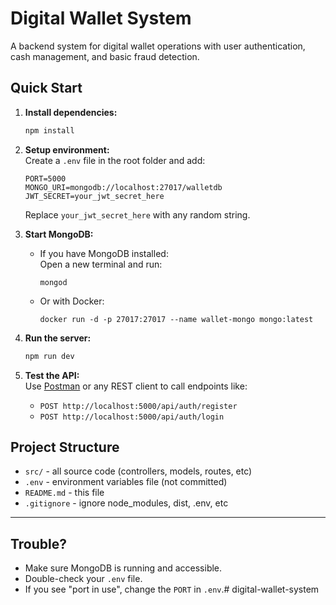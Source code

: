 # Digital Wallet System

A backend system for digital wallet operations with user authentication, cash management, and basic fraud detection.

## Quick Start

1. **Install dependencies:**  
   ```bash
   npm install
   ```

2. **Setup environment:**  
   Create a `.env` file in the root folder and add:
   ```
   PORT=5000
   MONGO_URI=mongodb://localhost:27017/walletdb
   JWT_SECRET=your_jwt_secret_here
   ```
   Replace `your_jwt_secret_here` with any random string.

3. **Start MongoDB:**  
   - If you have MongoDB installed:  
     Open a new terminal and run:
     ```
     mongod
     ```
   - Or with Docker:
     ```
     docker run -d -p 27017:27017 --name wallet-mongo mongo:latest
     ```

4. **Run the server:**  
   ```bash
   npm run dev
   ```

5. **Test the API:**  
   Use [Postman](https://www.postman.com/) or any REST client to call endpoints like:
   - `POST http://localhost:5000/api/auth/register`
   - `POST http://localhost:5000/api/auth/login`

## Project Structure

- `src/` - all source code (controllers, models, routes, etc)
- `.env` - environment variables file (not committed)
- `README.md` - this file
- `.gitignore` - ignore node_modules, dist, .env, etc

---

## Trouble?

- Make sure MongoDB is running and accessible.
- Double-check your `.env` file.
- If you see "port in use", change the `PORT` in `.env`.#   d i g i t a l - w a l l e t - s y s t e m  
 